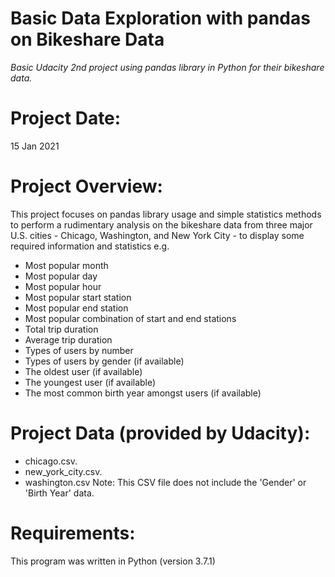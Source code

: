 # Basic Data Exploration with pandas on Bikeshare Data
_Basic Udacity 2nd project using pandas library in Python for their bikeshare data._

# Project Date:
15 Jan 2021

# Project Overview:
This project focuses on pandas library usage and simple statistics methods to perform a rudimentary analysis on the bikeshare data from three major U.S. cities - Chicago, Washington, and New York City - to display some required information and statistics e.g.
* Most popular month
* Most popular day
* Most popular hour
* Most popular start station
* Most popular end station
* Most popular combination of start and end stations
* Total trip duration
* Average trip duration
* Types of users by number
* Types of users by gender (if available)
* The oldest user (if available)
* The youngest user (if available)
* The most common birth year amongst users (if available)

# Project Data (provided by Udacity):
* chicago.csv.
* new_york_city.csv.
* washington.csv Note: This CSV file does not include the 'Gender' or 'Birth Year' data.

# Requirements:

This program was written in Python (version 3.7.1)